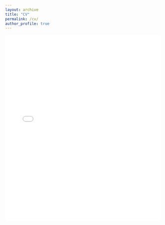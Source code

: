 ```yaml
---
layout: archive
title: "CV"
permalink: /cv/
author_profile: true
---
```

<html>
	<head>
		<meta charset="UTF-8" />
		<title>PDF.js Example</title>
	</head>
	<body>
		<iframe
			src="/viewer/web/viewer.html?file=/files/Ruolin_WU_CV_20241002.pdf#fitH"
			width="100%"
			height="600px"
			style="border: none;"
		/>
	</body>
</html>
